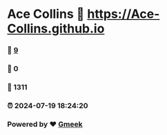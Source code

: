 # Ace Collins :link: https://Ace-Collins.github.io 
### :page_facing_up: [9](https://Ace-Collins.github.io/tag.html) 
### :speech_balloon: 0 
### :hibiscus: 1311 
### :alarm_clock: 2024-07-19 18:24:20 
### Powered by :heart: [Gmeek](https://github.com/Meekdai/Gmeek)
